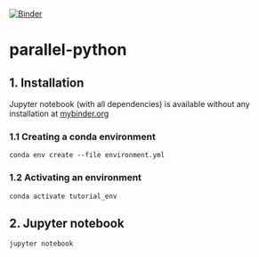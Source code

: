 [![Binder](https://mybinder.org/badge_logo.svg)](https://mybinder.org/v2/gh/AdamWlodarczyk/parallel-python/HEAD)

# parallel-python

## 1. Installation
 Jupyter notebook (with all dependencies) is available without any installation at [mybinder.org](https://mybinder.org/v2/gh/AdamWlodarczyk/hello-binder/HEAD)

### 1.1 Creating a conda environment

```
conda env create --file environment.yml 
``` 

### 1.2 Activating an environment

```
conda activate tutorial_env
```

## 2. Jupyter notebook
```
jupyter notebook
```
